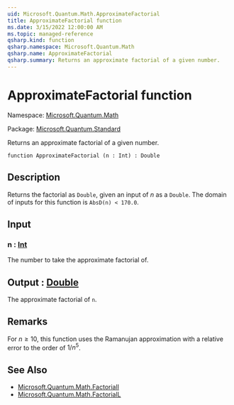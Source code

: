 ```yaml
---
uid: Microsoft.Quantum.Math.ApproximateFactorial
title: ApproximateFactorial function
ms.date: 3/15/2022 12:00:00 AM
ms.topic: managed-reference
qsharp.kind: function
qsharp.namespace: Microsoft.Quantum.Math
qsharp.name: ApproximateFactorial
qsharp.summary: Returns an approximate factorial of a given number.
---
```


# ApproximateFactorial function

Namespace: [Microsoft.Quantum.Math](xref:Microsoft.Quantum.Math)

Package: [Microsoft.Quantum.Standard](https://nuget.org/packages/Microsoft.Quantum.Standard)


Returns an approximate factorial of a given number.

```qsharp
function ApproximateFactorial (n : Int) : Double
```


## Description

Returns the factorial as `Double`, given an input of $n$ as a `Double`.The domain of inputs for this function is `AbsD(n) < 170.0`.

## Input

### n : [Int](xref:microsoft.quantum.qsharp.valueliterals#int-literals)

The number to take the approximate factorial of.



## Output : [Double](xref:microsoft.quantum.qsharp.valueliterals#double-literals)

The approximate factorial of `n`.

## Remarks

For $n \ge 10$, this function uses the Ramanujan approximation with arelative error to the order of $1 / n^5$.

## See Also

- [Microsoft.Quantum.Math.FactorialI](xref:Microsoft.Quantum.Math.FactorialI)
- [Microsoft.Quantum.Math.FactorialL](xref:Microsoft.Quantum.Math.FactorialL)